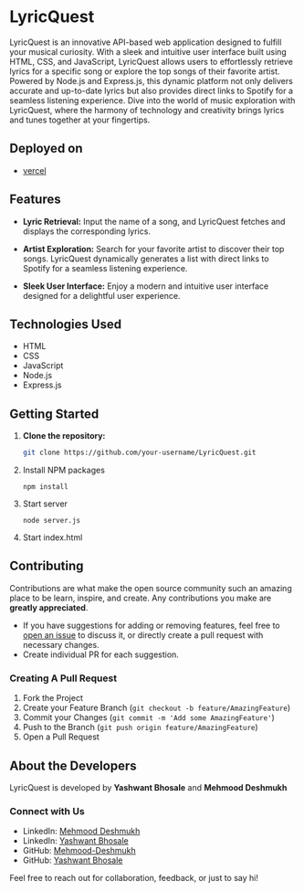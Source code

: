 # LyricQuest

LyricQuest is an innovative API-based web application designed to fulfill your musical curiosity. With a sleek and intuitive user interface built using HTML, CSS, and JavaScript, LyricQuest allows users to effortlessly retrieve lyrics for a specific song or explore the top songs of their favorite artist. Powered by Node.js and Express.js, this dynamic platform not only delivers accurate and up-to-date lyrics but also provides direct links to Spotify for a seamless listening experience. Dive into the world of music exploration with LyricQuest, where the harmony of technology and creativity brings lyrics and tunes together at your fingertips.

## Deployed on
- [vercel](https://lyric-quest.vercel.app/)

## Features

- **Lyric Retrieval:** Input the name of a song, and LyricQuest fetches and displays the corresponding lyrics.

- **Artist Exploration:** Search for your favorite artist to discover their top songs. LyricQuest dynamically generates a list with direct links to Spotify for a seamless listening experience.

- **Sleek User Interface:** Enjoy a modern and intuitive user interface designed for a delightful user experience.

## Technologies Used

- HTML
- CSS
- JavaScript
- Node.js
- Express.js


## Getting Started

1. **Clone the repository:**

   ```bash
   git clone https://github.com/your-username/LyricQuest.git

2. Install NPM packages

    ```
    npm install
    ```
3. Start server

    ```
    node server.js
    ```

4. Start index.html


## Contributing

Contributions are what make the open source community such an amazing place to be learn, inspire, and create. Any contributions you make are **greatly appreciated**.

-   If you have suggestions for adding or removing features, feel free to [open an issue](https://github.com/Mehmood-Deshmukh/LyricQuest/issues/new) to discuss it, or directly create a pull request with necessary changes.
-   Create individual PR for each suggestion.

### Creating A Pull Request

1. Fork the Project
2. Create your Feature Branch (`git checkout -b feature/AmazingFeature`)
3. Commit your Changes (`git commit -m 'Add some AmazingFeature'`)
4. Push to the Branch (`git push origin feature/AmazingFeature`)
5. Open a Pull Request

## About the Developers

LyricQuest is developed by **Yashwant Bhosale** and **Mehmood Deshmukh**

### Connect with Us

- LinkedIn: [Mehmood Deshmukh](https://www.linkedin.com/in/mehmood-deshmukh-93533a2a7/)
- LinkedIn: [Yashwant Bhosale](https://www.linkedin.com/in/yashwant-bhosale-4ab062292/)
- GitHub: [Mehmood-Deshmukh](https://github.com/Mehmood-Deshmukh)
- GitHub: [Yashwant Bhosale](https://github.com/YashwantBhosale)

Feel free to reach out for collaboration, feedback, or just to say hi!

